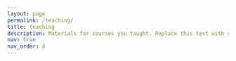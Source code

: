 ```yaml
---
layout: page
permalink: /teaching/
title: teaching
description: Materials for courses you taught. Replace this text with your description.
nav: true
nav_order: 4
---
```



